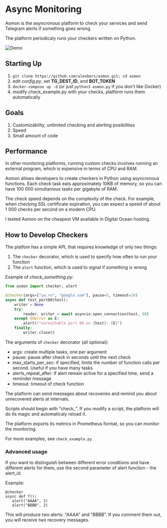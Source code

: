 # Async Monitoring #

Asmon is the asyncronous platform to check your services and send Telegram alerts if something goes wrong.

The platform periodicaly runs your checkers written on Python.

![Demo](https://alexbers.com/asmon.png)

## Starting Up ##
    
1. `git clone https://github.com/alexbers/asmon.git; cd asmon`
2. edit *config.py*, set **TG_DEST_ID**, and **BOT_TOKEN**
3. `docker-compose up -d` (or just `python3 asmon.py` if you don't like Docker)
4. modify check_example.py with your checks, platform runs them automatically


## Goals ##

1. Customizability, unlimited checking and alerting posibilities
2. Speed
3. Small amount of code


## Performance ##

In other monitoring platforms, running custom checks involves running an external program, which is
expensive in terms of CPU and RAM.

Asmon allows developers to create checkers in Python using asyncronous functions. Each check task eats approximately 10KB of memory, so you can have 100 000 simultanious tasks per gigabyte of RAM.

The check speed depends on the complexity of the check. For example, when checking SSL certificate
expiration, you can expect a speed of about 1 000 checks per second on a modern CPU.

I tested Asmon on the cheapest VM available in Digital Ocean hosting.


## How to Develop Checkers  ##

The platfom has a simple API, that requires knowledge of only two things:

1. The `checker` decorator, which is used to specify how often to run your function
2. The `alert` function, which is used to signal if something is wrong


Example of *check_something.py*:

```python
from asmon import checker, alert

@checker(args=["ya.ru", "google.com"], pause=5, timeout=20)
async def test_port80(host):
    writer = None
    try:
        reader, writer = await asyncio.open_connection(host, 80)
    except OSError as E:
        alert(f"unreachable port 80 on {host}: {E}")
    finally:
        writer.close()
```

The arguments of `checker` decorator (all optional):

- args: create multiple tasks, one per argument
- pause: pause after check in seconds until the next check
- max_starts_per_sec: if specified, limits the number of function calls per second. Useful if you have many tasks
- alerts_repeat_after: if alert remain active for a specified time, send a reminder message
- timeout: timeout of check function

The platform can send messages about recoveries and remind you about unrecovered alerts at intervals.

Scripts should begin with "check_". If you modify a script, the platform will do its magic and
automaticaly reload it.

The platform exports its metrics in Prometheus format, so you can monitor the monitoring.

For more examples, see `check_example.py`


### Advanced usage ###

If you want to distinguish between different error conditions and have different alerts for them, use the second parameter of alert function - the alert\_id.

Example:

```
@checker
async def f():
   alert("AAAA", 1)
   alert("BBBB", 2)
```

This will produce two alerts: "AAAA" and "BBBB". If you comment them out, you will receive two recovery messages.
